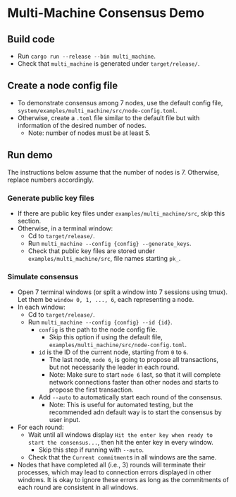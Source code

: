 # Multi-Machine Consensus Demo

## Build code
* Run `cargo run --release --bin multi_machine`.
* Check that `multi_machine` is generated under `target/release/`.

## Create a node config file
* To demonstrate consensus among 7 nodes, use the default config file, `system/examples/multi_machine/src/node-config.toml`.
* Otherwise, create a `.toml` file similar to the default file but with information of the desired number of nodes.
    * Note: number of nodes must be at least 5.

## Run demo
The instructions below assume that the number of nodes is 7. Otherwise, replace numbers accordingly.

### Generate public key files
* If there are public key files under `examples/multi_machine/src`, skip this section.
* Otherwise, in a terminal window:
    * Cd to `target/release/`.
    * Run `multi_machine --config {config} --generate_keys`.
    * Check that public key files are stored under `examples/multi_machine/src`, file names starting `pk_`.

### Simulate consensus
* Open 7 terminal windows (or split a window into 7 sessions using tmux). Let them be `window 0, 1, ..., 6`, each representing a node.
* In each window:
    * Cd to `target/release/`.
    * Run `multi_machine --config {config} --id {id}`.
        * `config` is the path to the node config file.
            * Skip this option if using the default file, `examples/multi_machine/src/node-config.toml`.
        * `id` is the ID of the current node, starting from `0` to `6`.
            * The last node, `node 6`, is going to propose all transactions, but not necessarily the leader in each round.
            * Note: Make sure to start `node 6` last, so that it will complete network connections faster than other nodes and starts to propose the first transaction. 
        * Add `--auto` to automatically start each round of the consensus.
            * Note: This is useful for automated testing, but the recommended adn default way is to start the consensus by user input.
* For each round:
    * Wait until all windows display `Hit the enter key when ready to start the consensus...`, then hit the enter key in every window.
        * Skip this step if running with `--auto`.
    * Check that the `Current commitment`s in all windows are the same.
* Nodes that have completed all (i.e., 3) rounds will terminate their processes, which may lead to connection errors displayed in other windows. It is okay to ignore these errors as long as the commitments of each round are consistent in all windows.